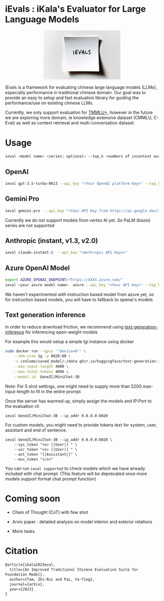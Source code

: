 # iEvals : iKala's Evaluator for Large Language Models

<p align="center"> <img src="resources/ieval_cover.png" style="width: 50%; max-width: 400px" id="title-icon">       </p>


iEvals is a framework for evaluating chinese large language models (LLMs), especially performance in traditional chinese domain. Our goal was to provide an easy to setup and fast evaluation library for guiding the performance/use on existing chinese LLMs.

Currently, we only support evaluation for [TMMLU+](https://huggingface.co/datasets/ikala/tmmluplus), however in the future we are exploring more domain, ie knowledge extensive dataset (CMMLU, C-Eval) as well as context retrieval and multi-conversation dataset.


# Usage

```bash
ieval <model name> <series: optional> --top_k <numbers of incontext examples>
```

## OpenAI

```bash
ieval gpt-3.5-turbo-0613 --api_key "<Your OpenAI platform Key>" --top_k 5
```

## Gemini Pro

```bash
ieval gemini-pro  --api_key "<Your API Key from https://ai.google.dev/>" --top_k 5
```

Currently we do not support models from vertex AI yet. So PaLM (bison) series are not supported

## Anthropic (instant, v1.3, v2.0)

```bash
ieval claude-instant-1  --api_key "<Anthropic API keys>"
```

## Azure OpenAI Model

```bash
export AZURE_OPENAI_ENDPOINT="https://XXXX.azure.com/"
ieval <your azure model name>  azure --api_key "<Your API Key>" --top_k 5
```

We haven't experimented with instruction based model from azure yet, so for instruction based models, you will have to fallback to openai's models


## Text generation inference

In order to reduce download friction, we recommend using [text-generation-inference](https://github.com/huggingface/text-generation-inference) for inferencing open-weight models

For example this would setup a simple tgi instance using docker

```bash
sudo docker run --gpus '"device=0"' \
    --shm-size 1g -p 8020:80 \
    -v /volume/saved_model/:/data ghcr.io/huggingface/text-generation-inference:1.1.0 \
    --max-input-length 4000 \
    --max-total-tokens 4096 \
    --model-id  GeneZC/MiniChat-3B
```
Note: For 5 shot settings, one might need to supply more than 5200 max-input-length to fit in the entire prompt

Once the server has warmed up, simply assign the models and IP:Port to the evaluation cli

```
ieval GeneZC/MiniChat-3B --ip_addr 0.0.0.0:8020
```

For custom models, you might need to provide tokens text for system, user, assistant and end of sentence.

```
ieval GeneZC/MiniChat-3B --ip_addr 0.0.0.0:8020 \
    --sys_token "<s> [|User|] " \
    --usr_token "<s> [|User|] " \
    --ast_token "[|Assistant|]" \
    --eos_token "</s>"
```

You can run `ieval supported` to check models which we have already included with chat prompt. (This feature will be deprecated once more models support format chat prompt function)


# Coming soon

- Chain of Thought (CoT) with few shot

- Arxiv paper : detailed analysis on model interior and exterior relations

- More tasks

# Citation

```
@article{ikala2023eval,
  title={An Improved Traditional Chinese Evaluation Suite for Foundation Model},
  author={Tam, Zhi-Rui and Pai, Ya-Ting},
  journal={arXiv},
  year={2023}
}
```
